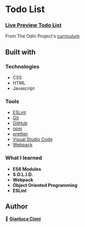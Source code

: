 # Todo List



### [Live Preview Todo List](https://gianlucacioni.github.io/todo-list/)

From The Odin Project's [curriculum](https://www.theodinproject.com/paths/full-stack-javascript/courses/javascript/lessons/todo-list)

## Built with

### Technologies

- CSS
- HTML
- Javascript

### Tools

- [ESLint](https://eslint.org/)
- [Git](https://git-scm.com/)
- [GitHub](https://github.com/)
- [npm](https://www.npmjs.com/)
- [prettier](https://prettier.io/)
- [Visual Studio Code](https://code.visualstudio.com/)
- [Webpack](https://webpack.js.org/)

### What I learned

- **ES6 Modules**
- **S.O.L.I.D.**
- **Webpack**
- **Object Oriented Programming**
- **ESLint**

## Author

👤 **[Gianluca Cioni](https://github.com/GianlucaCioni)**

